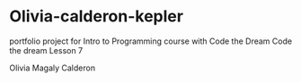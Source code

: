 # Olivia-calderon-kepler
portfolio project for Intro to Programming course with Code the Dream
Code the dream Lesson 7

Olivia Magaly Calderon
